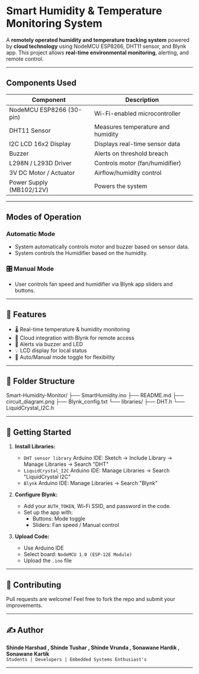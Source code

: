 # Smart Humidity & Temperature Monitoring System

A **remotely operated humidity and temperature tracking system** powered by **cloud technology** using NodeMCU ESP8266, DHT11 sensor, and Blynk app. This project allows **real-time environmental monitoring**, alerting, and remote control.

---

##  Components Used

| Component                 | Description                          |
|---------------------------|--------------------------------------|
| NodeMCU ESP8266 (30-pin)  | Wi-Fi-enabled microcontroller        |
| DHT11 Sensor              | Measures temperature and humidity    |
| I2C LCD 16x2 Display      | Displays real-time sensor data       |
| Buzzer                    | Alerts on threshold breach           |
| L298N / L293D Driver      | Controls motor (fan/humidifier)      |
| 3V DC Motor / Actuator    | Airflow/humidity control             |
| Power Supply (MB102/12V)  | Powers the system                    |

---

##  Modes of Operation

###  **Automatic Mode**
- System automatically controls motor and buzzer based on sensor data.
- System controls the Humidifier based on the humidity.
### 🎛️ **Manual Mode**
- User controls fan speed and humidifier via Blynk app sliders and buttons.

---

## 🧠 Features

- 🌡️ Real-time temperature & humidity monitoring
- 📲 Cloud integration with Blynk for remote access
- 🚨 Alerts via buzzer and LED
- 💡 LCD display for local status
- 🔄 Auto/Manual mode toggle for flexibility

---

## 📂 Folder Structure

Smart-Humidity-Monitor/
├── SmartHumidity.ino
├── README.md
├── circuit_diagram.png
├── Blynk_config.txt
└── libraries/
├── DHT.h
└── LiquidCrystal_I2C.h






----------------------

## 🚀 Getting Started

1. **Install Libraries:**
   - `DHT sensor library`
         Arduino IDE: Sketch → Include Library → Manage Libraries → Search "DHT"
   - `LiquidCrystal_I2C`
         Arduino IDE: Manage Libraries → Search "LiquidCrystal I2C"
   - `Blynk`
        Arduino IDE: Manage Libraries → Search "Blynk"

2. **Configure Blynk:**
   - Add your `AUTH_TOKEN`, Wi-Fi SSID, and password in the code.
   - Set up the app with:
     - Buttons: Mode toggle
     - Sliders: Fan speed / Manual control

3. **Upload Code:**
   - Use Arduino IDE
   - Select board: `NodeMCU 1.0 (ESP-12E Module)`
   - Upload the `.ino` file

---



## 🤝 Contributing

Pull requests are welcome! Feel free to fork the repo and submit your improvements.

---

## ✍️ Author

**Shinde Harshad , Shinde Tushar , Shinde Vrunda , Sonawane Hardik , Sonawane Kartik**  
`Students | Developers | Embedded Systems Enthusiast's`

---

